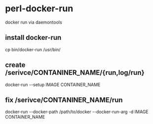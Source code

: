 perl-docker-run
===============

docker run via daemontools

install docker-run
------------------

  cp bin/docker-run /usr/bin/

create /serivce/CONTANINER_NAME/{run,log/run}
---------------------------------------------

  docker-run --setup IMAGE CONTAINER_NAME

fix /serivce/CONTANINER_NAME/run
--------------------------------

  docker-run --docker-path /path/to/docker --docker-run-arg -d IMAGE CONTAINER_NAME


